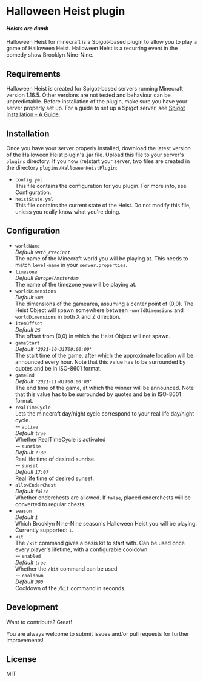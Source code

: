# Halloween Heist plugin
#### _Heists are dumb_

Halloween Heist for minecraft is a Spigot-based plugin to allow you to play a game of Halloween Heist. Halloween Heist is a recurring event in the comedy show Brooklyn Nine-Nine.

## Requirements

Halloween Heist is created for Spigot-based servers running Minecraft version 1.16.5. Other versions are not tested and behaviour can be unpredictable.
Before installation of the plugin, make sure you have your server properly set up. For a guide to set up a Spigot server, see [Spigot Installation - A Guide](https://www.spigotmc.org/wiki/spigot-installation/).

## Installation

Once you have your server properly installed, download the latest version of the Halloween Heist plugin's .jar file. Upload this file to your server's `plugins` directory. If you now (re)start your server, two files are created in the directory `plugins/HalloweenHeistPlugin`:
- `config.yml`  
  This file contains the configuration for you plugin. For more info, see Configuration.
- `heistState.yml`  
  This file contains the current state of the Heist. Do not modify this file, unless you really know what you're doing.

## Configuration
- `worldName`  
  *Default `99th_Precinct`*  
  The name of the Minecraft world you will be playing at. This needs to match `level-name` in your `server.properties`.
- `timezone`  
  *Default `Europe/Amsterdam`*  
  The name of the timezone you will be playing at.
- `worldDimensions`  
  *Default `500`*  
  The dimensions of the gamearea, assuming a center point of (0,0). The Heist Object will spawn somewhere between `-worldDimensions` and `worldDimensions` in both X and Z direction.
- `itemOffset`  
  *Default `25`*  
  The offset from (0,0) in which the Heist Object will not spawn.
- `gameStart`  
  *Default `'2021-10-31T00:00:00'`*  
  The start time of the game, after which the approximate location will be announced every hour. Note that this value has to be surrounded by quotes and be in ISO-8601 format.
- `gameEnd`  
  *Default `'2021-11-01T00:00:00'`*  
  The end time of the game, at which the winner will be announced. Note that this value has to be surrounded by quotes and be in ISO-8601 format.
- `realTimeCycle`  
  Lets the minecraft day/night cycle correspond to your real life day/night cycle.  
  -- `active`  
  *Default `true`*  
  Whether RealTimeCycle is activated  
  -- `sunrise`  
  *Default `7:30`*  
  Real life time of desired sunrise.  
  -- `sunset`  
  *Default `17:07`*  
  Real life time of desired sunset.
- `allowEnderChest`  
  *Default `false`*  
  Whether enderchests are allowed. If `false`, placed enderchests will be converted to regular chests.
- `season`  
  *Default `1`*  
  Which Brooklyn Nine-Nine season's Halloween Heist you will be playing. Currently supported: `1`.
- `kit`  
  The `/kit` command gives a basis kit to start with. Can be used once every player's lifetime, with a configurable cooldown.  
  -- `enabled`  
  *Default `true`*  
  Whether the `/kit` command can be used  
  -- `cooldown`  
  *Default `300`*  
  Cooldown of the `/kit` command in seconds.  

## Development
Want to contribute? Great!

You are always welcome to submit issues and/or pull requests for further improvements!

## License

MIT